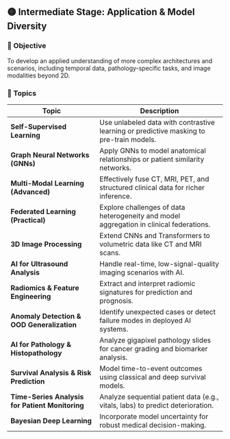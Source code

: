 ## 🟡 Intermediate Stage: Application & Model Diversity

### 🎯 Objective  
To develop an applied understanding of more complex architectures and scenarios, including temporal data, pathology-specific tasks, and image modalities beyond 2D.

### 🧠 Topics

| Topic | Description |
|-------|-------------|
| **Self-Supervised Learning** | Use unlabeled data with contrastive learning or predictive masking to pre-train models. |
| **Graph Neural Networks (GNNs)** | Apply GNNs to model anatomical relationships or patient similarity networks. |
| **Multi-Modal Learning (Advanced)** | Effectively fuse CT, MRI, PET, and structured clinical data for richer inference. |
| **Federated Learning (Practical)** | Explore challenges of data heterogeneity and model aggregation in clinical federations. |
| **3D Image Processing** | Extend CNNs and Transformers to volumetric data like CT and MRI scans. |
| **AI for Ultrasound Analysis** | Handle real-time, low-signal-quality imaging scenarios with AI. |
| **Radiomics & Feature Engineering** | Extract and interpret radiomic signatures for prediction and prognosis. |
| **Anomaly Detection & OOD Generalization** | Identify unexpected cases or detect failure modes in deployed AI systems. |
| **AI for Pathology & Histopathology** | Analyze gigapixel pathology slides for cancer grading and biomarker analysis. |
| **Survival Analysis & Risk Prediction** | Model time-to-event outcomes using classical and deep survival models. |
| **Time-Series Analysis for Patient Monitoring** | Analyze sequential patient data (e.g., vitals, labs) to predict deterioration. |
| **Bayesian Deep Learning** | Incorporate model uncertainty for robust medical decision-making. |

